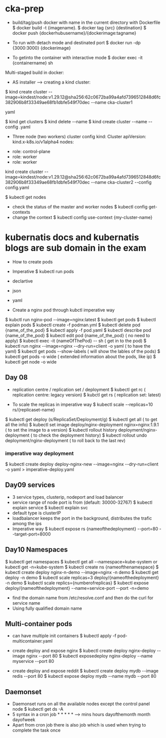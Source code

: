 # cka-prep

* build/tag/push docker with name in the current directory with Dockerfile
$ docker build -t {imagename}.
$ docker tag {src} {destination}
$ docker push {dockerhubusername}/{dockerimage:tagname}

* To run with detach mode and destinated port
$ docker run -dp {3000:3000} {dockerimage}

* To getinto the container with interactive mode
$  docker exec -it {containername} sh

Multi-staged build in docker:

* AS installer --> 
creating a kind cluster:

 $ kind create cluster --image=kindest/node:v1.29.12@sha256:62c0672ba99a4afd7396512848d6fc382906b8f33349ae68fb1dbfe549f70dec --name cka-cluster1

yaml

$ kind get clusters
$ kind delete --name <cluster-name>
$ kind create cluster --name <cluster-name> --config <cluster-name>.yaml
 
* Three node (two workers) cluster config
kind: Cluster
apiVersion: kind.x-k8s.io/v1alpha4
nodes:
- role: control-plane
- role: worker
- role: worker

kind create cluster --image=kindest/node:v1.29.12@sha256:62c0672ba99a4afd7396512848d6fc382906b8f33349ae68fb1dbfe549f70dec --name cka-cluster2 --config config.yaml

$ kubectl get nodes

* check the status of the master and worker nodes
$ kubectl config get-contexts
* change the context 
$ kubectl config use-context {my-cluster-name}

# kubernatis docs and kubernatis blogs are sub domain in the exam
* How to create pods
- Imperative
$ kubectl run pods

- declartive
 * json 
 * yaml 

 * Create a nginx pod through kubctl imperative way

$ kubctl run nginx-pod --image=nginx:latest
$ kubectl get pods
$ kubectl explain pods
$ kubectl create -f podman.yml
$ kubectl delete pod {name_of_the_pod}
$ kubectl apply -f pod.yaml
$ kubectl describe pod {name_of_the_pod}
$ kubectl edit pod {name_of_the_pod} ( no need to apply)
$ kubectl exec -it {nameOfThePod} -- sh  ( get in to the pod)
$ kubectl run nginx --image=nginx --dry-run=client -o yaml  ( to have the yaml)
$ kubectl get pods --show-labels ( will show the lables of the pods)
$ kubectl get pods -o wide ( extended information about the pods, like ip)
$ kubectl get node -o wide

## Day 08
* replication centre / replication set / deployment
$ kubectl get rc ( replication centre: legacy version)
$ kubctl get rs ( replication set: latest)

* To scale the replicas in imperative way
$ kubectl scale --replicas=10 rs/{replicaset-name}

$ kubectl get deploy (s/ReplicaSet/Deployment/g)
$ kubectl get all ( to get all the info)
$ kubectl set image deploy/nginx-deployment nginx=nginx:1.9.1 ( to set the image to a version)
$ kubectl rollout history deployment/nginx-deployment ( to check the deployment history)
$ kubectl rollout undo deployment/nginx-deployment ( to roll back to the last rev)

### imperative way deployment
$ kubectl create deploy deploy-nginx-new --image=nginx --dry-run=client -o yaml > imperative-deploy.yaml

## Day09 services
* 3 service types, clusterip, nodeport and load balancer
* service range of node port is from (default: 30000-32767)
$ kubectl explain service
$ kubectl explain svc
* default type is clusterIP
* loadbalancer keeps the port in the background, distributes the trafic among the ips
* Imperative way
$ kubectl expose rs {nameofthedeployment} --port=80 --target-port=8000


## Day10 Namespaces
$ kubectl get namespaces
$ kubectl get all --namespace=kube-system or kubectl get -n=kube-system
$ kubectl create ns {nameofthenamespace}
$ kubectl create deploy nginx-n-demo --image=nginx -n demo
$ kubectl get deploy -n demo
$ kubectl scale replicas=3 deploy/{nameofthedeployment} -n demo
$ kubectl scale replics={numberofreplicas}
$ kubectl expose deploy/{nameofthedeployment} --name=service-port --port -n=demo 
* find the domain name from /etc/resolve.conf and then do the curl for service name
* Using fully qualified domain name

## Multi-container pods
* can have multiple init containers
$ kubectl apply -f pod-multicontainer.yaml

* create deploy and expose nginx
$ kubectl create deploy nginx-deploy --image nginx --port 80
$ kubectl exposedeploy nginx-deploy --name myservice --port 80

* create deploy and expose reddit
$ kubectl create deploy mydb --image redis --port 80
$ kubectl expose deploy mydb --name mydb --port 80

## Daemonset 
* Daemonset runs on all the available nodes except the control panel node
$ kubectl get ds -A
* 5 syntax in a cron job * * * * * --> mins hours dayofthemonth month dayofweek
* Apart from cron job there is also job which is used when trying to complete the task once


